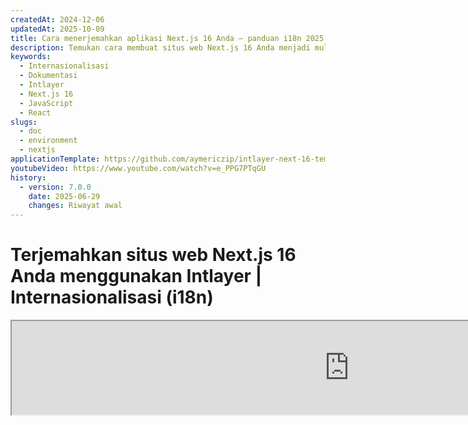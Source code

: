 ```yaml
---
createdAt: 2024-12-06
updatedAt: 2025-10-09
title: Cara menerjemahkan aplikasi Next.js 16 Anda – panduan i18n 2025
description: Temukan cara membuat situs web Next.js 16 Anda menjadi multibahasa. Ikuti dokumentasi untuk melakukan internasionalisasi (i18n) dan menerjemahkannya.
keywords:
  - Internasionalisasi
  - Dokumentasi
  - Intlayer
  - Next.js 16
  - JavaScript
  - React
slugs:
  - doc
  - environment
  - nextjs
applicationTemplate: https://github.com/aymericzip/intlayer-next-16-template
youtubeVideo: https://www.youtube.com/watch?v=e_PPG7PTqGU
history:
  - version: 7.0.0
    date: 2025-06-29
    changes: Riwayat awal
---
```


# Terjemahkan situs web Next.js 16 Anda menggunakan Intlayer | Internasionalisasi (i18n)

<iframe title="Solusi i18n terbaik untuk Next.js? Temukan Intlayer" class="m-auto aspect-[16/9] w-full overflow-hidden rounded-lg border-0" allow="autoplay; gyroscope;" loading="lazy" width="1080" height="auto" src="https://www.youtube.com/embed/e_PPG7PTqGU?autoplay=0&amp;origin=http://intlayer.org&amp;controls=0&amp;rel=1"/>

Lihat [Template Aplikasi](https://github.com/aymericzip/intlayer-next-16-template) di GitHub.

## Apa itu Intlayer?

**Intlayer** adalah perpustakaan internasionalisasi (i18n) sumber terbuka yang inovatif, dirancang untuk menyederhanakan dukungan multibahasa dalam aplikasi web modern. Intlayer terintegrasi mulus dengan kerangka kerja terbaru **Next.js 16**, termasuk **App Router** yang kuat. Ini dioptimalkan untuk bekerja dengan **Server Components** agar rendering lebih efisien dan sepenuhnya kompatibel dengan [**Turbopack**](https://nextjs.org/docs/architecture/turbopack).

Dengan Intlayer, Anda dapat:

- **Mengelola terjemahan dengan mudah** menggunakan kamus deklaratif pada tingkat komponen.
- **Melokalkan metadata**, rute, dan konten secara dinamis.
- **Mengakses terjemahan di komponen sisi klien dan sisi server**.
- **Memastikan dukungan TypeScript** dengan tipe yang dihasilkan secara otomatis, meningkatkan autocompletion dan deteksi kesalahan.
- **Manfaatkan fitur canggih**, seperti deteksi dan pengalihan locale secara dinamis.

> Intlayer kompatibel dengan Next.js 12, 13, 14, dan 16. Jika Anda menggunakan Next.js Page Router, Anda dapat merujuk ke [panduan ini](https://github.com/aymericzip/intlayer/blob/main/docs/docs/id/intlayer_with_nextjs_page_router.md). Untuk Next.js 12, 13, 14 dengan App Router, lihat [panduan ini](https://github.com/aymericzip/intlayer/blob/main/docs/docs/id/intlayer_with_nextjs_14.md).

---

## Panduan Langkah demi Langkah untuk Mengatur Intlayer di Aplikasi Next.js

### Langkah 1: Instalasi Dependensi

Instal paket yang diperlukan menggunakan npm:

```bash packageManager="npm"
npm install intlayer next-intlayer
```

```bash packageManager="pnpm"
pnpm add intlayer next-intlayer
```

```bash packageManager="yarn"
yarn add intlayer next-intlayer
```

- **intlayer**

  Paket inti yang menyediakan alat internasionalisasi untuk manajemen konfigurasi, terjemahan, [deklarasi konten](https://github.com/aymericzip/intlayer/blob/main/docs/docs/id/dictionary/content_file.md), transpile, dan [perintah CLI](https://github.com/aymericzip/intlayer/blob/main/docs/docs/id/intlayer_cli.md).

- **next-intlayer**

Paket yang mengintegrasikan Intlayer dengan Next.js. Paket ini menyediakan context providers dan hooks untuk internasionalisasi Next.js. Selain itu, paket ini juga menyertakan plugin Next.js untuk mengintegrasikan Intlayer dengan [Webpack](https://webpack.js.org/) atau [Turbopack](https://nextjs.org/docs/app/api-reference/turbopack), serta proxy untuk mendeteksi locale pilihan pengguna, mengelola cookie, dan menangani pengalihan URL.

### Langkah 2: Konfigurasikan Proyek Anda

Buat file konfigurasi untuk mengatur bahasa aplikasi Anda:

```typescript fileName="intlayer.config.ts" codeFormat="typescript"
import { Locales, type IntlayerConfig } from "intlayer";

const config: IntlayerConfig = {
  internationalization: {
    locales: [
      Locales.ENGLISH,
      Locales.FRENCH,
      Locales.SPANISH,
      // Locale lain Anda
    ],
    defaultLocale: Locales.ENGLISH,
  },
};

export default config;
```

```javascript fileName="intlayer.config.mjs" codeFormat="esm"
import { Locales } from "intlayer";

/** @type {import('intlayer').IntlayerConfig} */
const config = {
  internationalization: {
    locales: [
      Locales.ENGLISH,
      Locales.FRENCH,
      Locales.SPANISH,
      // Locale lain Anda
    ],
    defaultLocale: Locales.ENGLISH,
  },
};

export default config;
```

```javascript fileName="intlayer.config.cjs" codeFormat="commonjs"
const { Locales } = require("intlayer");

/** @type {import('intlayer').IntlayerConfig} */
const config = {
  internationalization: {
    locales: [
      Locales.ENGLISH,
      Locales.FRENCH,
      Locales.SPANISH,
      // Locale lain Anda
    ],
    defaultLocale: Locales.ENGLISH,
  },
};

module.exports = config;
```

> Melalui file konfigurasi ini, Anda dapat mengatur URL yang dilokalkan, pengalihan proxy, nama cookie, lokasi dan ekstensi deklarasi konten Anda, menonaktifkan log Intlayer di konsol, dan lainnya. Untuk daftar lengkap parameter yang tersedia, lihat [dokumentasi konfigurasi](https://github.com/aymericzip/intlayer/blob/main/docs/docs/id/configuration.md).

### Langkah 3: Integrasikan Intlayer dalam Konfigurasi Next.js Anda

Konfigurasikan setup Next.js Anda untuk menggunakan Intlayer:

```typescript fileName="next.config.ts" codeFormat="typescript"
import type { NextConfig } from "next";
import { withIntlayer } from "next-intlayer/server";

const nextConfig: NextConfig = {
  /* opsi konfigurasi di sini */
};

export default withIntlayer(nextConfig);
```

```typescript fileName="next.config.mjs" codeFormat="esm"
import { withIntlayer } from "next-intlayer/server";

/** @type {import('next').NextConfig} */
const nextConfig = {
  /* opsi konfigurasi di sini */
};

export default withIntlayer(nextConfig);
```

```typescript fileName="next.config.cjs" codeFormat="commonjs"
const { withIntlayer } = require("next-intlayer/server");

/** @type {import('next').NextConfig} */
const nextConfig = {
  /* opsi konfigurasi di sini */
};

module.exports = withIntlayer(nextConfig);
```

> Plugin Next.js `withIntlayer()` digunakan untuk mengintegrasikan Intlayer dengan Next.js. Plugin ini memastikan pembuatan file deklarasi konten dan memantau file tersebut dalam mode pengembangan. Plugin ini mendefinisikan variabel lingkungan Intlayer dalam lingkungan [Webpack](https://webpack.js.org/) atau [Turbopack](https://nextjs.org/docs/app/api-reference/turbopack). Selain itu, plugin ini menyediakan alias untuk mengoptimalkan performa dan memastikan kompatibilitas dengan komponen server.

> Fungsi `withIntlayer()` adalah fungsi promise. Fungsi ini memungkinkan persiapan kamus intlayer sebelum proses build dimulai. Jika Anda ingin menggunakannya bersama plugin lain, Anda dapat menggunakan `await`. Contoh:
>
> ```tsx
> const nextConfig = await withIntlayer(nextConfig);
> const nextConfigWithOtherPlugins = withOtherPlugins(nextConfig);
>
> export default nextConfigWithOtherPlugins;
> ```
>
> Jika Anda ingin menggunakannya secara sinkron, Anda dapat menggunakan fungsi `withIntlayerSync()`. Contoh:
>
> ```tsx
> const nextConfig = withIntlayerSync(nextConfig);
> const nextConfigWithOtherPlugins = withOtherPlugins(nextConfig);
>
> export default nextConfigWithOtherPlugins;
> ```

### Langkah 4: Definisikan Rute Locale Dinamis

Hapus semua dari `RootLayout` dan ganti dengan kode berikut:

```tsx {3} fileName="src/app/layout.tsx" codeFormat="typescript"
import type { PropsWithChildren, FC } from "react";
import "./globals.css";

const RootLayout: FC<PropsWithChildren> = ({ children }) => (
  // Anda masih dapat membungkus children dengan provider lain, seperti `next-themes`, `react-query`, `framer-motion`, dll.
  <>{children}</>
);

export default RootLayout;
```

```jsx {3} fileName="src/app/layout.mjx" codeFormat="esm"
import "./globals.css";

const RootLayout = ({ children }) => (
  // Anda masih dapat membungkus children dengan penyedia lain, seperti `next-themes`, `react-query`, `framer-motion`, dll.
  <>{children}</>
);

export default RootLayout;
```

```jsx {1,8} fileName="src/app/layout.csx" codeFormat="commonjs"
require("./globals.css");

const RootLayout = ({ children }) => (
  // Anda masih dapat membungkus children dengan penyedia lain, seperti `next-themes`, `react-query`, `framer-motion`, dll.
  <>{children}</>
);

module.exports = {
  default: RootLayout,
  generateStaticParams,
};
```

> Menjaga komponen `RootLayout` tetap kosong memungkinkan untuk mengatur atribut [`lang`](https://developer.mozilla.org/fr/docs/Web/HTML/Global_attributes/lang) dan [`dir`](https://developer.mozilla.org/fr/docs/Web/HTML/Global_attributes/dir) pada tag `<html>`.

Untuk mengimplementasikan routing dinamis, sediakan jalur untuk locale dengan menambahkan layout baru di direktori `[locale]` Anda:

```tsx fileName="src/app/[locale]/layout.tsx" codeFormat="typescript"
import type { NextLayoutIntlayer } from "next-intlayer";
import { Inter } from "next/font/google";
import { getHTMLTextDir } from "intlayer";

const inter = Inter({ subsets: ["latin"] });

const LocaleLayout: NextLayoutIntlayer = async ({ children, params }) => {
  const { locale } = await params;
  return (
    <html lang={locale} dir={getHTMLTextDir(locale)}>
      <body className={inter.className}>{children}</body>
    </html>
  );
};

export default LocaleLayout;
```

```jsx fileName="src/app/[locale]/layout.mjx" codeFormat="esm"
import { getHTMLTextDir } from "intlayer";

const inter = Inter({ subsets: ["latin"] });

const LocaleLayout = async ({ children, params: { locale } }) => {
  const { locale } = await params;
  return (
    <html lang={locale} dir={getHTMLTextDir(locale)}>
      <body className={inter.className}>{children}</body>
    </html>
  );
};

export default LocaleLayout;
```

```jsx fileName="src/app/[locale]/layout.csx" codeFormat="commonjs"
const { Inter } = require("next/font/google");
const { getHTMLTextDir } = require("intlayer");

const inter = Inter({ subsets: ["latin"] });

const LocaleLayout = async ({ children, params: { locale } }) => {
  const { locale } = await params;
  return (
    <html lang={locale} dir={getHTMLTextDir(locale)}>
      <body className={inter.className}>{children}</body>
    </html>
  );
};

module.exports = LocaleLayout;
```

> Segmen jalur `[locale]` digunakan untuk menentukan locale. Contoh: `/en-US/about` akan merujuk ke `en-US` dan `/fr/about` ke `fr`.

> Pada tahap ini, Anda akan menemui error: `Error: Missing <html> and <body> tags in the root layout.`. Ini diharapkan karena file `/app/page.tsx` tidak lagi digunakan dan dapat dihapus. Sebagai gantinya, segmen path `[locale]` akan mengaktifkan halaman `/app/[locale]/page.tsx`. Akibatnya, halaman akan dapat diakses melalui path seperti `/en`, `/fr`, `/es` di browser Anda. Untuk mengatur locale default sebagai halaman root, lihat pengaturan `proxy` pada langkah 7.

Kemudian, implementasikan fungsi `generateStaticParams` di Layout aplikasi Anda.

```tsx {1} fileName="src/app/[locale]/layout.tsx" codeFormat="typescript"
export { generateStaticParams } from "next-intlayer"; // Baris yang harus ditambahkan

const LocaleLayout: NextLayoutIntlayer = async ({ children, params }) => {
  /*... Sisa kode */
};

export default LocaleLayout;
```

```jsx {1} fileName="src/app/[locale]/layout.mjx" codeFormat="esm"
export { generateStaticParams } from "next-intlayer"; // Baris untuk disisipkan

const LocaleLayout = async ({ children, params: { locale } }) => {
  /*... Sisa kode*/
};

// ... Sisa kode
```

```jsx {1,7} fileName="src/app/[locale]/layout.csx" codeFormat="commonjs"
const { generateStaticParams } = require("next-intlayer"); // Baris untuk disisipkan

const LocaleLayout = async ({ children, params: { locale } }) => {
  /*... Sisa kode*/
};

module.exports = { default: LocaleLayout, generateStaticParams };
```

> `generateStaticParams` memastikan bahwa aplikasi Anda membangun terlebih dahulu halaman-halaman yang diperlukan untuk semua lokal, mengurangi komputasi saat runtime dan meningkatkan pengalaman pengguna. Untuk detail lebih lanjut, lihat [dokumentasi Next.js tentang generateStaticParams](https://nextjs.org/docs/app/building-your-application/rendering/static-and-dynamic-rendering#generate-static-params).

> Intlayer bekerja dengan `export const dynamic = 'force-static';` untuk memastikan bahwa halaman-halaman dibangun terlebih dahulu untuk semua lokal.

### Langkah 5: Deklarasikan Konten Anda

Buat dan kelola deklarasi konten Anda untuk menyimpan terjemahan:

```tsx fileName="src/app/[locale]/page.content.ts" contentDeclarationFormat="typescript"
import { t, type Dictionary } from "intlayer";

const pageContent = {
  key: "page",
  content: {
    getStarted: {
      main: t({
        en: "Get started by editing",
        fr: "Commencez par éditer",
        es: "Comience por editar",
      }),
      pageLink: "src/app/page.tsx",
    },
  },
} satisfies Dictionary;

export default pageContent;
```

```javascript fileName="src/app/[locale]/page.content.mjs" contentDeclarationFormat="esm"
import { t } from "intlayer";

/** @type {import('intlayer').Dictionary} */
const pageContent = {
  key: "page",
  content: {
    getStarted: {
      main: t({
        en: "Mulailah dengan mengedit",
        fr: "Commencez par éditer",
        es: "Comience por editar",
      }),
      pageLink: "src/app/page.tsx",
    },
  },
};

export default pageContent;
```

```javascript fileName="src/app/[locale]/page.content.cjs" contentDeclarationFormat="commonjs"
const { t } = require("intlayer");

/** @type {import('intlayer').Dictionary} */
const pageContent = {
  key: "page",
  content: {
    getStarted: {
      main: t({
        en: "Get started by editing",
        fr: "Commencez par éditer",
        es: "Comience por editar",
        id: "Mulai dengan mengedit",
      }),
      pageLink: "src/app/page.tsx",
    },
  },
};

module.exports = pageContent;
```

```json fileName="src/app/[locale]/page.content.json" contentDeclarationFormat="json"
{
  "$schema": "https://intlayer.org/schema.json",
  "key": "page",
  "content": {
    "getStarted": {
      "nodeType": "translation",
      "translation": {
        "en": "Get started by editing",
        "fr": "Commencez par éditer",
        "es": "Comience por editar",
        "id": "Mulai dengan mengedit"
      }
    },
    "pageLink": "src/app/page.tsx"
  }
}
```

> Deklarasi konten Anda dapat didefinisikan di mana saja dalam aplikasi Anda selama sudah dimasukkan ke dalam direktori `contentDir` (secara default, `./src`). Dan sesuai dengan ekstensi file deklarasi konten (secara default, `.content.{json,ts,tsx,js,jsx,mjs,mjx,cjs,cjx}`).

> Untuk detail lebih lanjut, lihat [dokumentasi deklarasi konten](https://github.com/aymericzip/intlayer/blob/main/docs/docs/id/dictionary/content_file.md).

### Langkah 6: Memanfaatkan Konten dalam Kode Anda

Akses kamus konten Anda di seluruh aplikasi:

```tsx fileName="src/app/[locale]/page.tsx" codeFormat="typescript"
import type { FC } from "react";
import { ClientComponentExample } from "@components/ClientComponentExample";
import { ServerComponentExample } from "@components/ServerComponentExample";
import { type NextPageIntlayer, IntlayerClientProvider } from "next-intlayer";
import { IntlayerServerProvider, useIntlayer } from "next-intlayer/server";

const PageContent: FC = () => {
  const content = useIntlayer("page");

  return (
    <>
      <p>{content.getStarted.main}</p> {/* Mengakses teks utama dari konten */}
      <code>{content.getStarted.pageLink}</code>{" "}
      {/* Menampilkan tautan halaman dari konten */}
    </>
  );
};

const Page: NextPageIntlayer = async ({ params }) => {
  const { locale } = await params;

  return (
    <IntlayerServerProvider locale={locale}>
      <PageContent />
      <ServerComponentExample />

      <IntlayerClientProvider locale={locale}>
        <ClientComponentExample />
      </IntlayerClientProvider>
    </IntlayerServerProvider>
  );
};

export default Page;
```

```jsx fileName="src/app/[locale]/page.mjx" codeFormat="esm"
import { ClientComponentExample } from "@components/ClientComponentExample";
import { ServerComponentExample } from "@components/ServerComponentExample";
import { IntlayerClientProvider } from "next-intlayer";
import { IntlayerServerProvider, useIntlayer } from "next-intlayer/server";

const PageContent = () => {
  const content = useIntlayer("page");

  return (
    <>
      <p>{content.getStarted.main}</p>{" "}
      {/* Menampilkan teks utama dari konten */}
      <code>{content.getStarted.pageLink}</code>{" "}
      {/* Menampilkan tautan halaman dari konten */}
    </>
  );
};

const Page = async ({ params }) => {
  const { locale } = await params;

  return (
    <IntlayerServerProvider locale={locale}>
      <PageContent />
      <ServerComponentExample />

      <IntlayerClientProvider locale={locale}>
        <ClientComponentExample />
      </IntlayerClientProvider>
    </IntlayerServerProvider>
  );
};

export default Page;
```

```jsx fileName="src/app/[locale]/page.csx" codeFormat="commonjs"
import { ClientComponentExample } from "@components/ClientComponentExample";
import { ServerComponentExample } from "@components/ServerComponentExample";
import { IntlayerClientProvider } from "next-intlayer";
import { IntlayerServerProvider, useIntlayer } from "next-intlayer/server";

const PageContent = () => {
  const content = useIntlayer("page");

  return (
    <>
      <p>{content.getStarted.main}</p>
      <code>{content.getStarted.pageLink}</code>
    </>
  );
};

const Page = async ({ params }) => {
  const { locale } = await params;

  return (
    <IntlayerServerProvider locale={locale}>
      <PageContent />
      <ServerComponentExample />

      <IntlayerClientProvider locale={locale}>
        <ClientComponentExample />
      </IntlayerClientProvider>
    </IntlayerServerProvider>
  );
};
```

- **`IntlayerClientProvider`** digunakan untuk menyediakan locale ke komponen sisi klien. Ini dapat ditempatkan di komponen induk mana pun, termasuk layout. Namun, menempatkannya di layout sangat disarankan karena Next.js membagikan kode layout di seluruh halaman, sehingga menjadi lebih efisien. Dengan menggunakan `IntlayerClientProvider` di layout, Anda menghindari inisialisasi ulang untuk setiap halaman, meningkatkan kinerja dan menjaga konteks lokalisasi yang konsisten di seluruh aplikasi Anda.
- **`IntlayerServerProvider`** digunakan untuk menyediakan locale ke anak server. Ini tidak dapat ditempatkan di layout.

> Layout dan halaman tidak dapat berbagi konteks server yang sama karena sistem konteks server didasarkan pada penyimpanan data per permintaan (melalui mekanisme [cache React](https://react.dev/reference/react/cache)), yang menyebabkan setiap "konteks" dibuat ulang untuk segmen aplikasi yang berbeda. Menempatkan provider di layout bersama akan memecah isolasi ini, sehingga mencegah propagasi nilai konteks server yang benar ke komponen server Anda.

```tsx {4,7} fileName="src/components/ClientComponentExample.tsx" codeFormat="typescript"
"use client";

import type { FC } from "react";
import { useIntlayer } from "next-intlayer";

export const ClientComponentExample: FC = () => {
  const content = useIntlayer("client-component-example"); // Membuat deklarasi konten terkait

  return (
    <div>
      <h2>{content.title}</h2>
      <p>{content.content}</p>
    </div>
  );
};
```

```jsx {3,6} fileName="src/components/ClientComponentExample.mjx" codeFormat="esm"
"use client";

import { useIntlayer } from "next-intlayer";

const ClientComponentExample = () => {
  const content = useIntlayer("client-component-example"); // Membuat deklarasi konten terkait

  return (
    <div>
      <h2>{content.title}</h2>
      <p>{content.content}</p>
    </div>
  );
};
```

```jsx {3,6} fileName="src/components/ClientComponentExample.csx" codeFormat="commonjs"
"use client";

const { useIntlayer } = require("next-intlayer");

const ClientComponentExample = () => {
  const content = useIntlayer("client-component-example"); // Membuat deklarasi konten terkait

  return (
    <div>
      <h2>{content.title}</h2>
      <p>{content.content}</p>
    </div>
  );
};
```

```tsx {2} fileName="src/components/ServerComponentExample.tsx"  codeFormat="typescript"
import type { FC } from "react";
import { useIntlayer } from "next-intlayer/server";

export const ServerComponentExample: FC = () => {
  const content = useIntlayer("server-component-example"); // Membuat deklarasi konten terkait

  return (
    <div>
      <h2>{content.title}</h2>
      <p>{content.content}</p>
    </div>
  );
};
```

```jsx {1} fileName="src/components/ServerComponentExample.mjx" codeFormat="esm"
import { useIntlayer } from "next-intlayer/server";

const ServerComponentExample = () => {
  const content = useIntlayer("server-component-example"); // Membuat deklarasi konten terkait

  return (
    <div>
      <h2>{content.title}</h2>
      <p>{content.content}</p>
    </div>
  );
};
```

```jsx {1} fileName="src/components/ServerComponentExample.csx" codeFormat="commonjs"
const { useIntlayer } = require("next-intlayer/server");

const ServerComponentExample = () => {
  const content = useIntlayer("server-component-example"); // Buat deklarasi konten terkait

  return (
    <div>
      <h2>{content.title}</h2>
      <p>{content.content}</p>
    </div>
  );
};
```

> Jika Anda ingin menggunakan konten Anda dalam atribut `string`, seperti `alt`, `title`, `href`, `aria-label`, dll., Anda harus memanggil nilai fungsi tersebut, seperti:

> ```jsx
> <img src={content.image.src.value} alt={content.image.value} />
> ```

> Untuk mempelajari lebih lanjut tentang hook `useIntlayer`, lihat [dokumentasi](https://github.com/aymericzip/intlayer/blob/main/docs/docs/id/packages/next-intlayer/useIntlayer.md).

### (Opsional) Langkah 7: Konfigurasikan Proxy untuk Deteksi Locale

Atur proxy untuk mendeteksi locale yang dipilih pengguna:

```typescript fileName="src/proxy.ts" codeFormat="typescript"
export { intlayerProxy as proxy } from "next-intlayer/proxy";

export const config = {
  matcher:
    "/((?!api|static|assets|robots|sitemap|sw|service-worker|manifest|.*\\..*|_next).*)",
};
```

```javascript fileName="src/proxy.mjs" codeFormat="esm"
export { intlayerProxy as proxy } from "next-intlayer/proxy";

export const config = {
  matcher:
    "/((?!api|static|assets|robots|sitemap|sw|service-worker|manifest|.*\\..*|_next).*)",
};
```

```javascript fileName="src/proxy.cjs" codeFormat="commonjs"
const { intlayerProxy } = require("next-intlayer/proxy");

const config = {
  matcher:
    "/((?!api|static|assets|robots|sitemap|sw|service-worker|manifest|.*\\..*|_next).*)",
};

module.exports = { proxy: intlayerProxy, config };
```

> `intlayerProxy` digunakan untuk mendeteksi locale pilihan pengguna dan mengarahkan mereka ke URL yang sesuai seperti yang ditentukan dalam [konfigurasi](https://github.com/aymericzip/intlayer/blob/main/docs/docs/id/configuration.md). Selain itu, ini memungkinkan penyimpanan locale pilihan pengguna dalam cookie.

> Jika Anda perlu menggabungkan beberapa proxy bersama-sama (misalnya, `intlayerProxy` dengan otentikasi atau proxy kustom), Intlayer sekarang menyediakan helper yang disebut `multipleProxies`.

```ts
import { multipleProxies, intlayerProxy } from "next-intlayer/proxy";
import { customProxy } from "@utils/customProxy";

export const proxy = multipleProxies([intlayerProxy, customProxy]);
```

### (Opsional) Langkah 8: Internasionalisasi metadata Anda

Jika Anda ingin menginternasionalisasi metadata Anda, seperti judul halaman Anda, Anda dapat menggunakan fungsi `generateMetadata` yang disediakan oleh Next.js. Di dalamnya, Anda dapat mengambil konten dari fungsi `getIntlayer` untuk menerjemahkan metadata Anda.

```typescript fileName="src/app/[locale]/metadata.content.ts" contentDeclarationFormat="typescript"
import { type Dictionary, t } from "intlayer";
import { Metadata } from "next";

const metadataContent = {
  key: "page-metadata",
  content: {
    title: t({
      en: "Create Next App",
      fr: "Créer une application Next.js",
      es: "Crear una aplicación Next.js",
    }),
    description: t({
      en: "Generated by create next app",
      fr: "Généré par create next app",
      es: "Generado por create next app",
    }),
  },
} satisfies Dictionary<Metadata>;

export default metadataContent;
```

```javascript fileName="src/app/[locale]/metadata.content.mjs" contentDeclarationFormat="esm"
import { t } from "intlayer";

/** @type {import('intlayer').Dictionary<import('next').Metadata>} */
const metadataContent = {
  key: "page-metadata",
  content: {
    title: t({
      en: "Create Next App",
      fr: "Créer une application Next.js",
      es: "Crear una aplicación Next.js",
    }),
    description: t({
      en: "Dihasilkan oleh create next app",
      fr: "Généré par create next app",
      es: "Generado por create next app",
    }),
  },
};

export default metadataContent;
      fr: "Dihasilkan oleh create next app",
      es: "Generado por create next app",
    }),
  },
};

export default metadataContent;
```

```javascript fileName="src/app/[locale]/metadata.content.cjs" contentDeclarationFormat="commonjs"
const { t } = require("intlayer");

/** @type {import('intlayer').Dictionary<import('next').Metadata>} */
const metadataContent = {
  key: "page-metadata",
  content: {
    title: t({
      en: "Create Next App",
      fr: "Créer une application Next.js",
      es: "Crear una aplicación Next.js",
    }),
    description: t({
      en: "Dihasilkan oleh create next app",
      fr: "Généré par create next app",
      es: "Generado por create next app",
    }),
  },
};

module.exports = metadataContent;
```

```json fileName="src/app/[locale]/metadata.content.json" contentDeclarationFormat="json"
{
  "key": "page-metadata",
  "content": {
    "title": {
      "nodeType": "translation",
      "translation": {
          "en": "Preact logo",
          "fr": "Logo Preact",
          "es": "Logo Preact",
          "id": "Logo Preact"
      },
    },
    "description": {
      "nodeType": "translation",
      "translation": {
        "en": "Generated by create next app",
        "fr": "Généré par create next app",
        "es": "Generado por create next app",
        "id": "Dihasilkan oleh create next app"
      },
    },
  },
};
```

````typescript fileName="src/app/[locale]/layout.tsx or src/app/[locale]/page.tsx" codeFormat="typescript"
import { getIntlayer, getMultilingualUrls } from "intlayer";
import type { Metadata } from "next";
import type { LocalPromiseParams } from "next-intlayer";

export const generateMetadata = async ({
  params,
}: LocalPromiseParams): Promise<Metadata> => {
  const { locale } = await params;

  const metadata = getIntlayer("page-metadata", locale);

  /**
   * Menghasilkan objek yang berisi semua url untuk setiap locale.
   *
   * Contoh:
   * ```ts
   *  getMultilingualUrls('/about');
   *
   *  // Mengembalikan
   *  // {
   *  //   en: '/about',
   *  //   fr: '/fr/about',
   *  //   es: '/es/about',
   *  // }
   * ```
   */
  const multilingualUrls = getMultilingualUrls("/");

  return {
    ...metadata,
    alternates: {
      canonical: multilingualUrls[locale as keyof typeof multilingualUrls],
      languages: { ...multilingualUrls, "x-default": "/" },
    },
    openGraph: {
      url: multilingualUrls[locale as keyof typeof multilingualUrls],
    },
  };
};

// ... Sisa kode
````

````javascript fileName="src/app/[locale]/layout.mjs or src/app/[locale]/page.mjs" codeFormat="esm"
import { getIntlayer, getMultilingualUrls } from "intlayer";

export const generateMetadata = async ({ params }) => {
  const { locale } = await params;

  const metadata = getIntlayer("page-metadata", locale);

  /**
   * Menghasilkan objek yang berisi semua url untuk setiap locale.
   *
   * Contoh:
   * ```ts
   *  getMultilingualUrls('/about');
   *
   *  // Mengembalikan
   *  // {
   *  //   en: '/about',
   *  //   fr: '/fr/about',
   *  //   es: '/es/about'
   *  // }
   * ```
   */
  const multilingualUrls = getMultilingualUrls("/");

  return {
    ...metadata,
    alternates: {
      canonical: multilingualUrls[locale],
      languages: { ...multilingualUrls, "x-default": "/" },
    },
    openGraph: {
      url: multilingualUrls[locale],
    },
  };
};

// ... Sisa kode
````

````javascript fileName="src/app/[locale]/layout.cjs or src/app/[locale]/page.cjs" codeFormat="commonjs"
const { getIntlayer, getMultilingualUrls } = require("intlayer");

const generateMetadata = async ({ params }) => {
  const { locale } = await params;

  const metadata = getIntlayer("page-metadata", locale);

  /**
   * Menghasilkan objek yang berisi semua url untuk setiap locale.
   *
   * Contoh:
   * ```ts
   *  getMultilingualUrls('/about');
   *
   *  // Mengembalikan
   *  // {
   *  //   en: '/about',
   *  //   fr: '/fr/about',
   *  //   es: '/es/about'
   *  // }
   * ```
   */
  const multilingualUrls = getMultilingualUrls("/");

  return {
    ...metadata,
    alternates: {
      canonical: multilingualUrls[locale],
      languages: { ...multilingualUrls, "x-default": "/" },
    },
    openGraph: {
      url: multilingualUrls[locale],
    },
  };
};

module.exports = { generateMetadata };

// ... Sisa kode
````

> Perhatikan bahwa fungsi `getIntlayer` yang diimpor dari `next-intlayer` mengembalikan konten Anda yang dibungkus dalam sebuah `IntlayerNode`, memungkinkan integrasi dengan editor visual. Sebaliknya, fungsi `getIntlayer` yang diimpor dari `intlayer` mengembalikan konten Anda secara langsung tanpa properti tambahan.

Sebagai alternatif, Anda dapat menggunakan fungsi `getTranslation` untuk mendeklarasikan metadata Anda. Namun, menggunakan file deklarasi konten disarankan untuk mengotomatisasi terjemahan metadata Anda dan mengeksternalisasi konten pada suatu saat.

```typescript fileName="src/app/[locale]/layout.tsx or src/app/[locale]/page.tsx" codeFormat="typescript"
import {
  type IConfigLocales,
  getTranslation,
  getMultilingualUrls,
} from "intlayer";
import type { Metadata } from "next";
import type { LocalPromiseParams } from "next-intlayer";

export const generateMetadata = async ({
  params,
}: LocalPromiseParams): Promise<Metadata> => {
  const { locale } = await params;
  const t = <T>(content: IConfigLocales<T>) => getTranslation(content, locale);

  return {
    title: t<string>({
      en: "My title",
      fr: "Mon titre",
      es: "Mi título",
    }),
    description: t({
      en: "Deskripsi saya",
      fr: "Ma description",
      es: "Mi descripción",
    }),
  };
};

// ... Sisa kode
```

```javascript fileName="src/app/[locale]/layout.mjs or src/app/[locale]/page.mjs" codeFormat="esm"
import { getTranslation, getMultilingualUrls } from "intlayer";

export const generateMetadata = async ({ params }) => {
  const { locale } = await params;
  const t = (content) => getTranslation(content, locale);

  return {
    title: t({
      en: "Judul saya",
      fr: "Mon titre",
      es: "Mi título",
    }),
    description: t({
      en: "Deskripsi saya",
      fr: "Ma description",
      es: "Mi descripción",
    }),
  };
};

// ... Sisa kode
```

```javascript fileName="src/app/[locale]/layout.cjs or src/app/[locale]/page.cjs" codeFormat="commonjs"
const { getTranslation, getMultilingualUrls } = require("intlayer");

const generateMetadata = async ({ params }) => {
  const { locale } = await params;

  const t = (content) => getTranslation(content, locale);

  return {
    title: t({
      en: "My title",
      fr: "Mon titre",
      es: "Mi título",
    }),
    description: t({
      en: "My description",
      fr: "Ma description",
      es: "Mi descripción",
    }),
  };
};

module.exports = { generateMetadata };

// ... Sisa kode
```

> Pelajari lebih lanjut tentang optimasi metadata [di dokumentasi resmi Next.js](https://nextjs.org/docs/app/building-your-application/optimizing/metadata).

### (Opsional) Langkah 9: Internasionalisasi sitemap.xml dan robots.txt Anda

Untuk menginternasionalisasi `sitemap.xml` dan `robots.txt` Anda, Anda dapat menggunakan fungsi `getMultilingualUrls` yang disediakan oleh Intlayer. Fungsi ini memungkinkan Anda untuk menghasilkan URL multibahasa untuk sitemap Anda.

```tsx fileName="src/app/sitemap.ts" codeFormat="typescript"
import { getMultilingualUrls } from "intlayer";
import type { MetadataRoute } from "next";

const sitemap = (): MetadataRoute.Sitemap => [
  {
    url: "https://example.com",
    alternates: {
      languages: { ...getMultilingualUrls("https://example.com") },
    },
  },
  {
    url: "https://example.com/login",
    alternates: {
      languages: { ...getMultilingualUrls("https://example.com/login") },
    },
  },
  {
    url: "https://example.com/register",
    alternates: {
      languages: { ...getMultilingualUrls("https://example.com/register") },
    },
  },
];

export default sitemap;
```

```jsx fileName="src/app/sitemap.mjx" codeFormat="esm"
import { getMultilingualUrls } from "intlayer";

const sitemap = () => [
  {
    url: "https://example.com",
    alternates: {
      languages: { ...getMultilingualUrls("https://example.com") },
    },
  },
  {
    url: "https://example.com/login",
    alternates: {
      languages: { ...getMultilingualUrls("https://example.com/login") },
    },
  },
  {
    url: "https://example.com/register",
    alternates: {
      languages: { ...getMultilingualUrls("https://example.com/register") },
    },
  },
];

export default sitemap;
```

```jsx fileName="src/app/sitemap.csx" codeFormat="commonjs"
const { getMultilingualUrls } = require("intlayer");

const sitemap = () => [
  {
    url: "https://example.com",
    alternates: {
      languages: { ...getMultilingualUrls("https://example.com") },
    },
  },
  {
    url: "https://example.com/login",
    alternates: {
      languages: { ...getMultilingualUrls("https://example.com/login") },
    },
  },
  {
    url: "https://example.com/register",
    alternates: {
      languages: { ...getMultilingualUrls("https://example.com/register") },
    },
  },
];

module.exports = sitemap;
```

```tsx fileName="src/app/robots.ts" codeFormat="typescript"
import type { MetadataRoute } from "next";
import { getMultilingualUrls } from "intlayer";

const getAllMultilingualUrls = (urls: string[]) =>
  urls.flatMap((url) => Object.values(getMultilingualUrls(url)) as string[]);

// Mendefinisikan aturan untuk robots.txt
const robots = (): MetadataRoute.Robots => ({
  rules: {
    userAgent: "*", // Mengizinkan semua user-agent
    allow: ["/"], // Mengizinkan akses ke root
    disallow: getAllMultilingualUrls(["/login", "/register"]), // Melarang akses ke halaman login dan register dalam semua bahasa
  },
  host: "https://example.com", // Host situs
  sitemap: `https://example.com/sitemap.xml`, // Lokasi sitemap
});

export default robots;
```

```jsx fileName="src/app/robots.mjx" codeFormat="esm"
import { getMultilingualUrls } from "intlayer";

// Mendapatkan semua URL multibahasa dari daftar URL
const getAllMultilingualUrls = (urls) =>
  urls.flatMap((url) => Object.values(getMultilingualUrls(url)));

const robots = () => ({
  rules: {
    userAgent: "*", // Mengizinkan semua user-agent
    allow: ["/"], // Mengizinkan akses ke root
    disallow: getAllMultilingualUrls(["/login", "/register"]), // Melarang akses ke halaman login dan register dalam semua bahasa
  },
  host: "https://example.com",
  sitemap: `https://example.com/sitemap.xml`,
});

export default robots;
```

```jsx fileName="src/app/robots.csx" codeFormat="commonjs"
const { getMultilingualUrls } = require("intlayer");

const getAllMultilingualUrls = (urls) =>
  urls.flatMap((url) => Object.values(getMultilingualUrls(url)));

const robots = () => ({
  rules: {
    userAgent: "*",
    allow: ["/"],
    disallow: getAllMultilingualUrls(["/login", "/register"]),
  },
  host: "https://example.com",
  sitemap: `https://example.com/sitemap.xml`,
});

module.exports = robots;
```

> Pelajari lebih lanjut tentang optimasi sitemap [di dokumentasi resmi Next.js](https://nextjs.org/docs/app/api-reference/file-conventions/metadata/sitemap). Pelajari lebih lanjut tentang optimasi robots.txt [di dokumentasi resmi Next.js](https://nextjs.org/docs/app/api-reference/file-conventions/metadata/robots).

### (Opsional) Langkah 10: Ubah bahasa konten Anda

Untuk mengubah bahasa konten Anda di Next.js, cara yang direkomendasikan adalah menggunakan komponen `Link` untuk mengarahkan pengguna ke halaman yang sesuai dengan lokal yang diinginkan. Komponen `Link` memungkinkan prefetching halaman, yang membantu menghindari pemuatan ulang halaman secara penuh.

```tsx fileName="src/components/LocaleSwitcher.tsx" codeFormat="typescript"
"use client";

import type { FC } from "react";
import {
  Locales,
  getHTMLTextDir,
  getLocaleName,
  getLocalizedUrl,
} from "intlayer";
import { useLocale } from "next-intlayer";
import Link from "next/link";

export const LocaleSwitcher: FC = () => {
  const { locale, pathWithoutLocale, availableLocales, setLocale } =
    useLocale();

  return (
    <div>
      <button popoverTarget="localePopover">{getLocaleName(locale)}</button>
      <div id="localePopover" popover="auto">
        {availableLocales.map((localeItem) => (
          <Link
            href={getLocalizedUrl(pathWithoutLocale, localeItem)}
            key={localeItem}
            aria-current={locale === localeItem ? "page" : undefined}
            onClick={() => setLocale(localeItem)}
            replace // Akan memastikan tombol "kembali" pada browser akan mengarahkan ke halaman sebelumnya
          >
            <span>
              {/* Lokal - misalnya FR */}
              {localeItem}
            </span>
            <span>
              {/* Bahasa dalam Lokal sendiri - misalnya Français */}
              {getLocaleName(localeItem, locale)}
            </span>
            <span dir={getHTMLTextDir(localeItem)} lang={localeItem}>
              {/* Bahasa dalam Lokal saat ini - misalnya Francés dengan lokal saat ini disetel ke Locales.SPANISH */}
              {getLocaleName(localeItem)}
            </span>
            <span dir="ltr" lang={Locales.ENGLISH}>
              {/* Bahasa dalam Bahasa Inggris - misalnya French */}
              {getLocaleName(localeItem, Locales.ENGLISH)}
            </span>
          </Link>
        ))}
      </div>
    </div>
  );
};
```

```jsx fileName="src/components/LocaleSwitcher.msx" codeFormat="esm"
"use client";

import {
  Locales,
  getHTMLTextDir,
  getLocaleName,
  getLocalizedUrl,
} from "intlayer";
import { useLocale } from "next-intlayer";
import Link from "next/link";

export const LocaleSwitcher = () => {
  const { locale, pathWithoutLocale, availableLocales, setLocale } =
    useLocale();

  return (
    <div>
      <button popoverTarget="localePopover">{getLocaleName(locale)}</button>
      <div id="localePopover" popover="auto">
        {availableLocales.map((localeItem) => (
          <Link
            href={getLocalizedUrl(pathWithoutLocale, localeItem)}
            key={localeItem}
            aria-current={locale === localeItem ? "page" : undefined}
            onClick={() => setLocale(localeItem)}
            replace // Akan memastikan bahwa tombol "kembali" pada browser akan mengarahkan ke halaman sebelumnya
          >
            <span>
              {/* Lokal - misal FR */}
              {localeItem}
            </span>
            <span>
              {/* Bahasa dalam Lokal sendiri - misal Français */}
              {getLocaleName(localeItem, locale)}
            </span>
            <span dir={getHTMLTextDir(localeItem)} lang={localeItem}>
              {/* Bahasa dalam Lokal saat ini - misal Francés dengan lokal saat ini disetel ke Locales.SPANISH */}
              {getLocaleName(localeItem)}
            </span>
            <span dir="ltr" lang={Locales.ENGLISH}>
              {/* Bahasa dalam Bahasa Inggris - misal French */}
              {getLocaleName(localeItem, Locales.ENGLISH)}
            </span>
          </Link>
        ))}
      </div>
    </div>
  );
};
```

```jsx fileName="src/components/LocaleSwitcher.csx" codeFormat="commonjs"
"use client";

const {
  Locales,
  getHTMLTextDir,
  getLocaleName,
  getLocalizedUrl,
} = require("intlayer");
const { useLocale } = require("next-intlayer");
const Link = require("next/link");

export const LocaleSwitcher = () => {
  const { locale, pathWithoutLocale, availableLocales, setLocale } =
    useLocale();

  return (
    <div>
      <button popoverTarget="localePopover">{getLocaleName(locale)}</button>
      <div id="localePopover" popover="auto">
        {availableLocales.map((localeItem) => (
          <Link
            href={getLocalizedUrl(pathWithoutLocale, localeItem)}
            key={localeItem}
            aria-current={locale === localeItem ? "page" : undefined}
            onClick={() => setLocale(localeItem)}
            replace // Akan memastikan tombol "kembali" pada browser akan mengarahkan ke halaman sebelumnya
          >
            <span>
              {/* Lokal - misalnya FR */}
              {localeItem}
            </span>
            <span>
              {/* Bahasa dalam Lokal sendiri - misalnya Français */}
              {getLocaleName(localeItem, locale)}
            </span>
            <span dir={getHTMLTextDir(localeItem)} lang={localeItem}>
              {/* Bahasa dalam Lokal saat ini - misalnya Francés dengan lokal saat ini disetel ke Locales.SPANISH */}
              {getLocaleName(localeItem)}
            </span>
            <span dir="ltr" lang={Locales.ENGLISH}>
              {/* Bahasa dalam Bahasa Inggris - misalnya French */}
              {getLocaleName(localeItem, Locales.ENGLISH)}
            </span>
          </Link>
        ))}
      </div>
    </div>
  );
};
```

> Cara alternatif adalah menggunakan fungsi `setLocale` yang disediakan oleh hook `useLocale`. Fungsi ini tidak akan memungkinkan prefetching halaman. Lihat dokumentasi [`useLocale` hook](https://github.com/aymericzip/intlayer/blob/main/docs/docs/id/packages/next-intlayer/useLocale.md) untuk detail lebih lanjut.

> Anda juga dapat mengatur fungsi pada opsi `onLocaleChange` untuk memicu fungsi kustom saat locale berubah.

```tsx fileName="src/components/LocaleSwitcher.tsx"
"use client";

import { useRouter } from "next/navigation";
import { useLocale } from "next-intlayer";
import { getLocalizedUrl } from "intlayer";

// ... Sisa kode

const router = useRouter();
const { setLocale } = useLocale({
  onLocaleChange: (locale) => {
    router.push(getLocalizedUrl(pathWithoutLocale, locale));
  },
});

return (
  <button onClick={() => setLocale(Locales.FRENCH)}>
    Ganti ke Bahasa Perancis
  </button>
);
```

> Referensi dokumentasi:
>
> - [`useLocale` hook](https://github.com/aymericzip/intlayer/blob/main/docs/docs/id/packages/next-intlayer/useLocale.md)
> - [`getLocaleName` hook](https://github.com/aymericzip/intlayer/blob/main/docs/docs/id/packages/intlayer/getLocaleName.md)
> - [`getLocalizedUrl` hook](https://github.com/aymericzip/intlayer/blob/main/docs/docs/id/packages/intlayer/getLocalizedUrl.md)
> - [`getHTMLTextDir` hook](https://github.com/aymericzip/intlayer/blob/main/docs/docs/id/packages/intlayer/getHTMLTextDir.md)
> - atribut [`hrefLang`](https://developers.google.com/search/docs/specialty/international/localized-versions?hl=fr)
> - atribut [`lang`](https://developer.mozilla.org/en-US/docs/Web/HTML/Global_attributes/lang)
> - atribut [`dir`](https://developer.mozilla.org/en-US/docs/Web/HTML/Global_attributes/dir)
> - atribut [`aria-current`](https://developer.mozilla.org/en-US/docs/Web/Accessibility/ARIA/Attributes/aria-current)

### (Opsional) Langkah 11: Membuat Komponen Link yang Dilokalkan

Untuk memastikan navigasi aplikasi Anda menghormati lokal saat ini, Anda dapat membuat komponen `Link` kustom. Komponen ini secara otomatis menambahkan awalan bahasa saat ini pada URL internal, sehingga. Misalnya, ketika pengguna berbahasa Prancis mengklik tautan ke halaman "Tentang", mereka akan diarahkan ke `/fr/about` alih-alih `/about`.

Perilaku ini berguna untuk beberapa alasan:

- **SEO dan Pengalaman Pengguna**: URL yang dilokalkan membantu mesin pencari mengindeks halaman spesifik bahasa dengan benar dan menyediakan konten kepada pengguna dalam bahasa pilihan mereka.
- **Konsistensi**: Dengan menggunakan tautan yang dilokalkan di seluruh aplikasi Anda, Anda menjamin navigasi tetap dalam lokal saat ini, mencegah perubahan bahasa yang tidak diinginkan.
- **Pemeliharaan**: Memusatkan logika lokalisasi dalam satu komponen menyederhanakan pengelolaan URL, sehingga basis kode Anda lebih mudah dipelihara dan diperluas seiring pertumbuhan aplikasi Anda.

Berikut adalah implementasi komponen `Link` yang dilokalisasi dalam TypeScript:

```tsx fileName="src/components/Link.tsx" codeFormat="typescript"
"use client";

import { getLocalizedUrl } from "intlayer";
import NextLink, { type LinkProps as NextLinkProps } from "next/link";
import { useLocale } from "next-intlayer";
import type { PropsWithChildren, FC } from "react";

/**
 * Fungsi utilitas untuk memeriksa apakah URL yang diberikan bersifat eksternal.
 * Jika URL dimulai dengan http:// atau https://, maka dianggap eksternal.
 */
export const checkIsExternalLink = (href?: string): boolean =>
  /^https?:\/\//.test(href ?? "");

/**
 * Komponen Link kustom yang menyesuaikan atribut href berdasarkan locale saat ini.
 * Untuk tautan internal, menggunakan `getLocalizedUrl` untuk menambahkan prefix locale pada URL (misalnya, /fr/about).
 * Ini memastikan navigasi tetap dalam konteks locale yang sama.
 */
export const Link: FC<PropsWithChildren<NextLinkProps>> = ({
  href,
  children,
  ...props
}) => {
  const { locale } = useLocale();
  const isExternalLink = checkIsExternalLink(href.toString());

  // Jika tautan bersifat internal dan href valid diberikan, dapatkan URL yang sudah dilokalisasi.
  const hrefI18n: NextLinkProps["href"] =
    href && !isExternalLink ? getLocalizedUrl(href.toString(), locale) : href;

  return (
    <NextLink href={hrefI18n} {...props}>
      {children}
    </NextLink>
  );
};
```

```jsx fileName="src/components/Link.mjx" codeFormat="esm"
"use client";

import { getLocalizedUrl } from "intlayer";
import NextLink from "next/link";
import { useLocale } from "next-intlayer";

/**
 * Fungsi utilitas untuk memeriksa apakah URL yang diberikan bersifat eksternal.
 * Jika URL dimulai dengan http:// atau https://, maka dianggap eksternal.
 */
export const checkIsExternalLink = (href) => /^https?:\/\//.test(href ?? "");

/**
 * Komponen Link kustom yang menyesuaikan atribut href berdasarkan locale saat ini.
 * Untuk tautan internal, menggunakan `getLocalizedUrl` untuk menambahkan prefix locale pada URL (misalnya, /fr/about).
 * Ini memastikan navigasi tetap dalam konteks locale yang sama.
 */
export const Link = ({ href, children, ...props }) => {
  const { locale } = useLocale();
  const isExternalLink = checkIsExternalLink(href.toString());

  // Jika tautan bersifat internal dan href yang valid diberikan, dapatkan URL yang sudah dilokalkan.
  const hrefI18n =
    href && !isExternalLink ? getLocalizedUrl(href.toString(), locale) : href;

  return (
    <NextLink href={hrefI18n} {...props}>
      {children}
    </NextLink>
  );
};
```

```jsx fileName="src/components/Link.csx" codeFormat="commonjs"
"use client";

const { getLocalizedUrl } = require("intlayer");
const NextLink = require("next/link");
const { useLocale } = require("next-intlayer");

/**
 * Fungsi utilitas untuk memeriksa apakah URL yang diberikan bersifat eksternal.
 * Jika URL dimulai dengan http:// atau https://, maka dianggap eksternal.
 */
const checkIsExternalLink = (href) => /^https?:\/\//.test(href ?? "");

/**
 * Komponen Link kustom yang menyesuaikan atribut href berdasarkan locale saat ini.
 * Untuk tautan internal, menggunakan `getLocalizedUrl` untuk menambahkan prefix locale pada URL (misalnya, /fr/about).
 * Ini memastikan navigasi tetap dalam konteks locale yang sama.
 */
const Link = ({ href, children, ...props }) => {
  const { locale } = useLocale();
  const isExternalLink = checkIsExternalLink(href.toString());

  // Jika tautan bersifat internal dan href valid diberikan, dapatkan URL yang sudah dilokalkan.
  const hrefI18n =
    href && !isExternalLink ? getLocalizedUrl(href.toString(), locale) : href;

  return (
    <NextLink href={hrefI18n} {...props}>
      {children}
    </NextLink>
  );
};
```

#### Cara Kerjanya

- **Mendeteksi Tautan Eksternal**:  
  Fungsi pembantu `checkIsExternalLink` menentukan apakah sebuah URL adalah eksternal. Tautan eksternal dibiarkan tidak berubah karena tidak memerlukan lokalisasi.

- **Mengambil Locale Saat Ini**:  
  Hook `useLocale` menyediakan locale saat ini (misalnya, `fr` untuk bahasa Perancis).

- **Melokalisasi URL**:  
  Untuk tautan internal (yaitu, bukan eksternal), `getLocalizedUrl` digunakan untuk secara otomatis menambahkan prefix locale saat ini pada URL. Ini berarti jika pengguna Anda menggunakan bahasa Perancis, memberikan `/about` sebagai `href` akan mengubahnya menjadi `/fr/about`.

- **Mengembalikan Tautan**:  
  Komponen mengembalikan elemen `<a>` dengan URL yang sudah dilokalisasi, memastikan navigasi konsisten dengan locale.

Dengan mengintegrasikan komponen `Link` ini di seluruh aplikasi Anda, Anda mempertahankan pengalaman pengguna yang koheren dan sadar bahasa sekaligus mendapatkan manfaat dari peningkatan SEO dan kegunaan.

### (Opsional) Langkah 12: Mendapatkan locale saat ini di Server Actions

Jika Anda memerlukan locale aktif di dalam Server Action (misalnya, untuk melokalkan email atau menjalankan logika yang sadar locale), panggil `getLocale` dari `next-intlayer/server`:

```tsx fileName="src/app/actions/getLocale.ts" codeFormat="typescript"
"use server";

import { getLocale } from "next-intlayer/server";

export const myServerAction = async () => {
  const locale = await getLocale();

  // Lakukan sesuatu dengan locale
};
```

> Fungsi `getLocale` mengikuti strategi bertingkat untuk menentukan locale pengguna:
>
> 1. Pertama, memeriksa header permintaan untuk nilai locale yang mungkin telah diatur oleh proxy
> 2. Jika tidak ditemukan locale di header, mencari locale yang disimpan dalam cookie
> 3. Jika tidak ditemukan cookie, mencoba mendeteksi bahasa yang dipilih pengguna dari pengaturan browser mereka
> 4. Sebagai upaya terakhir, menggunakan locale default yang dikonfigurasi dalam aplikasi
>
> Ini memastikan locale yang paling sesuai dipilih berdasarkan konteks yang tersedia.

### (Opsional) Langkah 13: Optimalkan ukuran bundle Anda

Saat menggunakan `next-intlayer`, kamus disertakan dalam bundel untuk setiap halaman secara default. Untuk mengoptimalkan ukuran bundel, Intlayer menyediakan plugin SWC opsional yang secara cerdas menggantikan panggilan `useIntlayer` menggunakan makro. Ini memastikan kamus hanya disertakan dalam bundel untuk halaman yang benar-benar menggunakannya.

Untuk mengaktifkan optimasi ini, instal paket `@intlayer/swc`. Setelah terinstal, `next-intlayer` akan secara otomatis mendeteksi dan menggunakan plugin tersebut:

```bash packageManager="npm"
npm install @intlayer/swc --save-dev
```

```bash packageManager="pnpm"
pnpm add @intlayer/swc --save-dev
```

```bash packageManager="yarn"
yarn add @intlayer/swc --save-dev
```

> Catatan: Optimasi ini hanya tersedia untuk Next.js 13 ke atas.

> Catatan: Paket ini tidak diinstal secara default karena plugin SWC masih bersifat eksperimental di Next.js. Hal ini mungkin akan berubah di masa depan.

### Memantau perubahan kamus pada Turbopack

Saat menggunakan Turbopack sebagai server pengembangan dengan perintah `next dev`, perubahan kamus tidak akan terdeteksi secara otomatis secara default.

Keterbatasan ini terjadi karena Turbopack tidak dapat menjalankan plugin webpack secara paralel untuk memantau perubahan pada file konten Anda. Untuk mengatasinya, Anda perlu menggunakan perintah `intlayer watch` untuk menjalankan server pengembangan dan pengawas build Intlayer secara bersamaan.

```json5 fileName="package.json"
{
  // ... Konfigurasi package.json Anda yang sudah ada
  "scripts": {
    // ... Konfigurasi skrip Anda yang sudah ada
    "dev": "intlayer watch --with 'next dev'",
  },
}
```

> Jika Anda menggunakan next-intlayer@<=6.x.x, Anda perlu mempertahankan flag `--turbopack` agar aplikasi Next.js 16 dapat bekerja dengan benar menggunakan Turbopack. Kami menyarankan menggunakan next-intlayer@>=7.x.x untuk menghindari keterbatasan ini.

### Konfigurasi TypeScript

Intlayer menggunakan augmentasi modul untuk mendapatkan manfaat dari TypeScript dan membuat basis kode Anda lebih kuat.

![Autocompletion](https://github.com/aymericzip/intlayer/blob/main/docs/assets/autocompletion.png?raw=true)

![Kesalahan Terjemahan](https://github.com/aymericzip/intlayer/blob/main/docs/assets/translation_error.png?raw=true)

Pastikan konfigurasi TypeScript Anda menyertakan tipe yang dihasilkan secara otomatis.

```json5 fileName="tsconfig.json"
{
  // ... Konfigurasi TypeScript Anda yang sudah ada
  "include": [
    // ... Konfigurasi TypeScript Anda yang sudah ada
    ".intlayer/**/*.ts", // Sertakan tipe yang dihasilkan secara otomatis
  ],
}
```

### Konfigurasi Git

Disarankan untuk mengabaikan file yang dihasilkan oleh Intlayer. Ini memungkinkan Anda untuk menghindari meng-commit file tersebut ke repositori Git Anda.

Untuk melakukan ini, Anda dapat menambahkan instruksi berikut ke file `.gitignore` Anda:

```plaintext fileName=".gitignore"
# Abaikan file yang dihasilkan oleh Intlayer
.intlayer
```

### Ekstensi VS Code

Untuk meningkatkan pengalaman pengembangan Anda dengan Intlayer, Anda dapat menginstal **Ekstensi VS Code Intlayer** resmi.

[Pasang dari VS Code Marketplace](https://marketplace.visualstudio.com/items?itemName=intlayer.intlayer-vs-code-extension)

Ekstensi ini menyediakan:

- **Autocompletion** untuk kunci terjemahan.
- **Deteksi kesalahan waktu nyata** untuk terjemahan yang hilang.
- **Pratinjau langsung** dari konten yang diterjemahkan.
- **Tindakan cepat** untuk dengan mudah membuat dan memperbarui terjemahan.

Untuk detail lebih lanjut tentang cara menggunakan ekstensi ini, lihat [dokumentasi Ekstensi VS Code Intlayer](https://intlayer.org/doc/vs-code-extension).

### Melangkah Lebih Jauh

Untuk melangkah lebih jauh, Anda dapat mengimplementasikan [editor visual](https://github.com/aymericzip/intlayer/blob/main/docs/docs/id/intlayer_visual_editor.md) atau mengeksternalisasi konten Anda menggunakan [CMS](https://github.com/aymericzip/intlayer/blob/main/docs/docs/id/intlayer_CMS.md).
